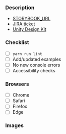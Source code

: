### Description

<!-- Short blurb about this work or helpful links -->

- [STORYBOOK_URL](https://unity.web.asu.edu/@asu/bootstrap4-theme/index.html)
- [JIRA ticket](https://asudev.jira.com/browse/UDS-0000)
- [Unity Design Kit](https://xd.adobe.com/view/56f6cb78-9af5-4b12-b4ce-ef319f71113f-03a5/)

### Checklist

- [ ] `yarn run lint`
- [ ] Add/updated examples
- [ ] No new console errors
- [ ] Accessibility checks

### Browsers

- [ ] Chrome
- [ ] Safari
- [ ] Firefox
- [ ] Edge

### Images

<!-- Provide screenshots -->
